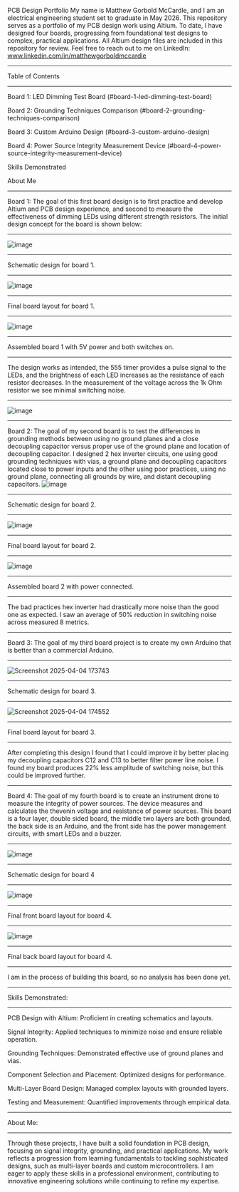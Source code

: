 PCB Design Portfolio
My name is Matthew Gorbold McCardle, and I am an electrical engineering student set to graduate in May 2026. This repository serves as a portfolio of my PCB design work using Altium. To date, I have designed four boards, progressing from foundational test designs to complex, practical applications. All Altium design files are included in this repository for review. Feel free to reach out to me on LinkedIn: www.linkedin.com/in/matthewgorboldmccardle
___________________________________________________________________________________________________________
Table of Contents
___________________________________________________________________________________________________________
Board 1: LED Dimming Test Board (#board-1-led-dimming-test-board)  

Board 2: Grounding Techniques Comparison (#board-2-grounding-techniques-comparison)  

Board 3: Custom Arduino Design (#board-3-custom-arduino-design)  

Board 4: Power Source Integrity Measurement Device (#board-4-power-source-integrity-measurement-device)  

Skills Demonstrated

About Me

___________________________________________________________________________________________________________
Board 1: 
The goal of this first board design is to first practice and develop Altium and PCB design experience, and second to measure the effectiveness of dimming LEDs using different strength resistors. The initial design concept for the board is shown below:
___________________________________________________________________________________________________________
![image](https://github.com/user-attachments/assets/e8412671-85f8-45cc-9325-c8c83f7fa738)
___________________________________________________________________________________________________________
Schematic design for board 1.

___________________________________________________________________________________________________________
![image](https://github.com/user-attachments/assets/6cf29fb6-8279-40fe-a962-a08cacec4a1a)
___________________________________________________________________________________________________________
Final board layout for board 1.
___________________________________________________________________________________________________________
![image](https://github.com/user-attachments/assets/08935a35-f25e-4fce-b376-729195c34837)
___________________________________________________________________________________________________________
Assembled board 1 with 5V power and both switches on.
___________________________________________________________________________________________________________
The design works as intended, the 555 timer provides a pulse signal to the LEDs, and the brightness of each LED increases as the resistance of each resistor decreases. In the measurement of the voltage across the 1k Ohm resistor we see minimal switching noise.
___________________________________________________________________________________________________________
![image](https://github.com/user-attachments/assets/41215f39-b0d2-4993-9770-3a55c78191be)
___________________________________________________________________________________________________________
Board 2: 
The goal of my second board is to test the differences in grounding methods between using no ground planes and a close decoupling capacitor versus proper use of the ground plane and location of decoupling capacitor. I designed 2 hex inverter circuits, one using good grounding techniques with vias, a ground plane and decoupling capacitors located close to power inputs and the other using poor practices, using no ground plane, connecting all grounds by wire, and distant decoupling capacitors.
![image](https://github.com/user-attachments/assets/63ffeb75-c8ce-4964-afdf-6c8bfd78aad2)
___________________________________________________________________________________________________________
Schematic design for board 2.
___________________________________________________________________________________________________________
![image](https://github.com/user-attachments/assets/0dee3c17-3753-4219-bdc7-94463b1dc234)
___________________________________________________________________________________________________________
Final board layout for board 2.
___________________________________________________________________________________________________________
![image](https://github.com/user-attachments/assets/eb67a606-3b03-44b7-a345-ce86c645f7bf)
___________________________________________________________________________________________________________
Assembled board 2 with power connected.
___________________________________________________________________________________________________________
The bad practices hex inverter had drastically more noise than the good one as expected. I saw an average of 50% reduction in switching noise across measured 8 metrics.
___________________________________________________________________________________________________________

Board 3: 
The goal of my third board project is to create my own Arduino that is better than a commercial Arduino.
___________________________________________________________________________________________________________
![Screenshot 2025-04-04 173743](https://github.com/user-attachments/assets/4f8d477a-bbeb-4c0d-a2a0-1583edaf6809)
___________________________________________________________________________________________________________
Schematic design for board 3.
___________________________________________________________________________________________________________
![Screenshot 2025-04-04 174552](https://github.com/user-attachments/assets/75d5f4c3-a66d-4e29-9eea-86b4dccb4847)
___________________________________________________________________________________________________________
Final board layout for board 3.
___________________________________________________________________________________________________________
After completing this design I found that I could improve it by better placing my decoupling capacitors C12 and C13 to better filter power line noise. I found my board produces 22% less amplitude of switching noise, but this could be improved further. 
___________________________________________________________________________________________________________
Board 4:
The goal of my fourth board is to create an instrument drone to measure the integrity of power sources. The device measures and calculates the thevenin voltage and resistance of power sources. This board is a four layer, double sided board, the middle two layers are both grounded, the back side is an Arduino, and the front side has the power management circuits, with smart LEDs and a buzzer.
___________________________________________________________________________________________________________
![image](https://github.com/user-attachments/assets/8552e86a-ed5f-4092-bec8-42b3baea5006)
___________________________________________________________________________________________________________
Schematic design for board 4
___________________________________________________________________________________________________________
![image](https://github.com/user-attachments/assets/d38b19a8-76b8-4806-94b3-d9bdbf4f0f24)
___________________________________________________________________________________________________________
Final front board layout for board 4.
___________________________________________________________________________________________________________

![image](https://github.com/user-attachments/assets/25bb8ba6-d0fe-4d70-bb7d-13259934b4d4)
___________________________________________________________________________________________________________
Final back board layout for board 4.
___________________________________________________________________________________________________________
I am in the process of building this board, so no analysis has been done yet.
___________________________________________________________________________________________________________
Skills Demonstrated: 
___________________________________________________________________________________________________________
PCB Design with Altium: Proficient in creating schematics and layouts.  

Signal Integrity: Applied techniques to minimize noise and ensure reliable operation.  

Grounding Techniques: Demonstrated effective use of ground planes and vias.  

Component Selection and Placement: Optimized designs for performance.  

Multi-Layer Board Design: Managed complex layouts with grounded layers.  

Testing and Measurement: Quantified improvements through empirical data.
___________________________________________________________________________________________________________
About Me: 
___________________________________________________________________________________________________________
Through these projects, I have built a solid foundation in PCB design, focusing on signal integrity, grounding, and practical applications. My work reflects a progression from learning fundamentals to tackling sophisticated designs, such as multi-layer boards and custom microcontrollers. I am eager to apply these skills in a professional environment, contributing to innovative engineering solutions while continuing to refine my expertise.


